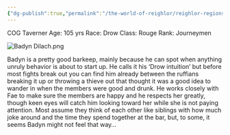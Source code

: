 ```yaml
---
{"dg-publish":true,"permalink":"/the-world-of-reighlor/reighlor-regions/kingdom-of-leloria/joleria/guilds-of-joleria/conquest-of-glory-cog/cog-staff/badyn-dilach/"}
---
```


COG Taverner 
Age: 105 yrs 
Race: Drow 
Class: Rouge 
Rank: Journeymen 

![Badyn Dilach.png](/img/user/Z%20Ref%20Pics/COG%20NPC%20PICS/Badyn%20Dilach.png)

Badyn is a pretty good barkeep, mainly because he can spot when anything unruly behavior is about to start up. He calls it his ‘Drow intuition’ but before most fights break out you can find him already between the ruffians breaking it up or throwing a thieve out that thought it was a good idea to wander in when the members were good and drunk. He works closely with Fae to make sure the members are happy and he respects her greatly, though keen eyes will catch him looking toward her while she is not paying attention. Most assume they think of each other like siblings with how much  joke around and the time they spend together at the bar, but, to some, it seems Badyn might not feel that way…